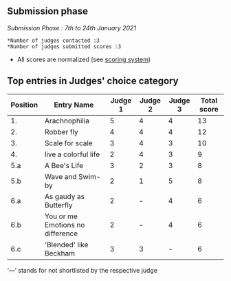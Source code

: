 ## Submission phase
*Submission Phase : 7th to 24th January 2021*

    *Number of judges contacted :3
    *Number of judges submitted scores :3
  
* All scores are normalized (see [scoring system](https://github.com/photography2018/competition/blob/master/scoring.md))

## Top entries in Judges' choice category

|Position	|Entry Name|	Judge 1	| Judge 2	| Judge 3	 |Total score|
|--|--|--|--|--|--|
|1.	| Arachnophilia|	5|	4	|	4|13|
|2.	|Robber fly|4|	4	|4	|12|
|3.	|Scale for scale|3	|4	|3|10|
|4.	|live a colorful life |	2	|4	|3|9|
|5.a	|A Bee's Life|	3|	2|	3|8|
|5.b|Wave and Swim-by|2|1|5|8|
|6.a|As gaudy as Butterfly|2|-|4|6|
|6.b|You or me Emotions no difference|2|-|4|6|
|6.c|'Blended' like Beckham|3|3|-|6|


‘—’ stands for not shortlisted by the respective judge
